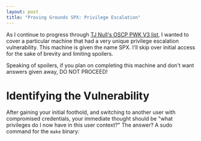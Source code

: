 ```yaml
---
layout: post
title: "Proving Grounds SPX: Privilege Escalation"
---
```


As I continue to progress through [TJ Null's OSCP PWK V3 list](https://docs.google.com/spreadsheets/u/1/d/1dwSMIAPIam0PuRBkCiDI88pU3yzrqqHkDtBngUHNCw8/htmlview), I wanted to cover a particular machine that had a very unique privilege escalation vulnerability. This machine is given the name SPX. I'll skip over initial access for the sake of brevity and limiting spoilers.

Speaking of spoilers, if you plan on completing this machine and don't want answers given away, DO NOT PROCEED!

# Identifying the Vulnerability

After gaining your initial foothold, and switching to another user with compromised credentials, your immediate thought should be "what privileges do I now have in this user context?" The answer? A sudo command for the `make` binary:

```
```